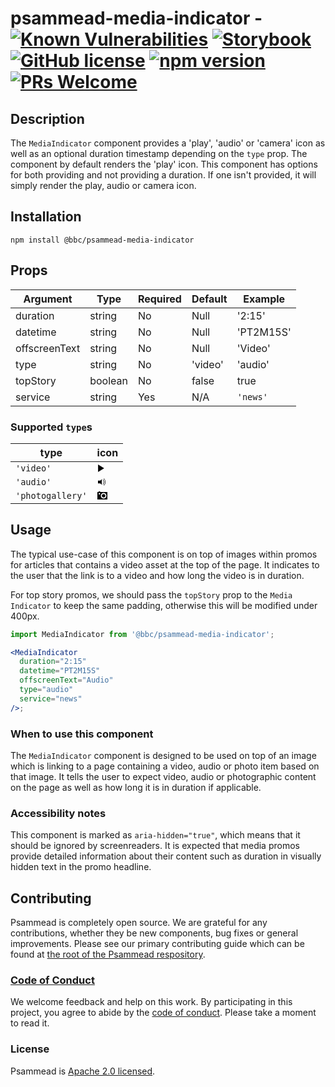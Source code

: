 # psammead-media-indicator - [![Known Vulnerabilities](https://snyk.io/test/github/bbc/psammead/badge.svg?targetFile=packages%2Fcomponents%2Fpsammead-media-indicator%2Fpackage.json)](https://snyk.io/test/github/bbc/psammead?targetFile=packages%2Fcomponents%2Fpsammead-media-indicator%2Fpackage.json) [![Storybook](https://raw.githubusercontent.com/storybooks/media-indicator/master/badge/badge-storybook.svg?sanitize=true)](https://bbc.github.io/psammead/?path=/story/media-indicator--default) [![GitHub license](https://img.shields.io/badge/license-Apache%202.0-blue.svg)](https://github.com/bbc/psammead/blob/latest/LICENSE) [![npm version](https://img.shields.io/npm/v/@bbc/psammead-media-indicator.svg)](https://www.npmjs.com/package/@bbc/psammead-media-indicator) [![PRs Welcome](https://img.shields.io/badge/PRs-welcome-brightgreen.svg)](https://github.com/bbc/psammead/blob/latest/CONTRIBUTING.md)

## Description

The `MediaIndicator` component provides a 'play', 'audio' or 'camera' icon as well as an optional duration timestamp depending on the `type` prop. The component by default renders the 'play' icon. This component has options for both providing and not providing a duration. If one isn't provided, it will simply render the play, audio or camera icon.

## Installation

`npm install @bbc/psammead-media-indicator`

## Props

<!-- prettier-ignore -->
| Argument      | Type   | Required | Default | Example                      |
| ------------- | ------ | -------- | ------- | ---------------------------- |
| duration      | string | No       | Null    | '2:15'                       |
| datetime      | string | No       | Null    | 'PT2M15S'                    |
| offscreenText | string | No       | Null    | 'Video'                      |
| type          | string | No       | 'video' | 'audio'                      |
| topStory      | boolean | No      | false   | true                         |
| service | string | Yes | N/A | `'news'` |

### Supported `type`s

<!-- prettier-ignore -->
| type             | icon |
| ---------------- | ---- |
| `'video'`        | <svg viewBox="0 0 32 32" width="12px" height="12px" focusable="false"><polygon points="3,32 29,16 3,0"></polygon></svg> |
| `'audio'`        | <svg viewBox="0 0 13 12" width="13px" height="12px" focusable="false"><path d="M9.021 1.811l-.525.525c.938.938 1.5 2.25 1.5 3.675s-.563 2.738-1.5 3.675l.525.525c1.05-1.087 1.725-2.55 1.725-4.2s-.675-3.112-1.725-4.2z"></path><path d="M10.596.199l-.525.562c1.35 1.35 2.175 3.225 2.175 5.25s-.825 3.9-2.175 5.25l.525.525c1.5-1.462 2.4-3.525 2.4-5.775s-.9-4.312-2.4-5.812zM6.996 1.511l-2.25 2.25H.996v4.5h3.75l2.25 2.25z"></path></svg> |
| `'photogallery'` | <svg viewBox="0 0 32 26" width="16px" height="13px" focusable="false"><path d="M9,2V0H4V2H0V26H32V2ZM6.5,10A2.5,2.5,0,1,1,9,7.52,2.5,2.5,0,0,1,6.5,10ZM20,23a9,9,0,1,1,9-9A9,9,0,0,1,20,23Z"></path><circle cx="20" cy="14.02" r="5.5"></circle></svg> |

## Usage

The typical use-case of this component is on top of images within promos for articles that contains a video asset at the top of the page. It indicates to the user that the link is to a video and how long the video is in duration.

For top story promos, we should pass the `topStory` prop to the `Media Indicator` to keep the same padding, otherwise this will be modified under 400px.

```jsx
import MediaIndicator from '@bbc/psammead-media-indicator';

<MediaIndicator
  duration="2:15"
  datetime="PT2M15S"
  offscreenText="Audio"
  type="audio"
  service="news"
/>;
```

### When to use this component

The `MediaIndicator` component is designed to be used on top of an image which is linking to a page containing a video, audio or photo item based on that image. It tells the user to expect video, audio or photographic content on the page as well as how long it is in duration if applicable.

<!-- ### When not to use this component -->

### Accessibility notes

This component is marked as `aria-hidden="true"`, which means that it should be ignored by screenreaders. It is expected that media promos provide detailed information about their content such as duration in visually hidden text in the promo headline.

<!-- ## Roadmap -->

## Contributing

Psammead is completely open source. We are grateful for any contributions, whether they be new components, bug fixes or general improvements. Please see our primary contributing guide which can be found at [the root of the Psammead respository](https://github.com/bbc/psammead/blob/latest/CONTRIBUTING.md).

### [Code of Conduct](https://github.com/bbc/psammead/blob/latest/CODE_OF_CONDUCT.md)

We welcome feedback and help on this work. By participating in this project, you agree to abide by the [code of conduct](https://github.com/bbc/psammead/blob/latest/CODE_OF_CONDUCT.md). Please take a moment to read it.

### License

Psammead is [Apache 2.0 licensed](https://github.com/bbc/psammead/blob/latest/LICENSE).
